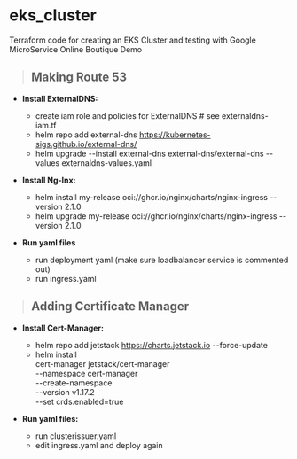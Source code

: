 # eks_cluster

Terraform code for creating an EKS Cluster and testing with Google MicroService Online Boutique Demo

> ## Making Route 53

- **Install ExternalDNS:**

  - create iam role and policies for ExternalDNS # see externaldns-iam.tf
  - helm repo add external-dns https://kubernetes-sigs.github.io/external-dns/
  - helm upgrade --install external-dns external-dns/external-dns --values externaldns-values.yaml

- **Install Ng-Inx:**

  - helm install my-release oci://ghcr.io/nginx/charts/nginx-ingress --version 2.1.0
  - helm upgrade my-release oci://ghcr.io/nginx/charts/nginx-ingress --version 2.1.0

- **Run yaml files**
  - run deployment yaml (make sure loadbalancer service is commented out)
  - run ingress.yaml

> ## Adding Certificate Manager

- **Install Cert-Manager:**

  - helm repo add jetstack https://charts.jetstack.io --force-update
  - helm install \
    cert-manager jetstack/cert-manager \
    --namespace cert-manager \
    --create-namespace \
    --version v1.17.2 \
    --set crds.enabled=true

- **Run yaml files:**
  - run clusterissuer.yaml
  - edit ingress.yaml and deploy again

